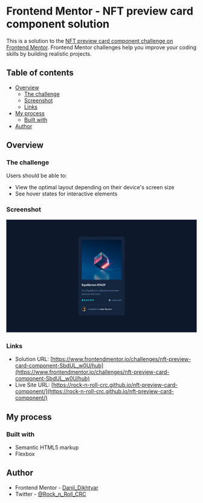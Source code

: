 # Frontend Mentor - NFT preview card component solution

This is a solution to the [NFT preview card component challenge on Frontend Mentor](https://www.frontendmentor.io/challenges/nft-preview-card-component-SbdUL_w0U). Frontend Mentor challenges help you improve your coding skills by building realistic projects. 

## Table of contents

- [Overview](#overview)
  - [The challenge](#the-challenge)
  - [Screenshot](#screenshot)
  - [Links](#links)
- [My process](#my-process)
  - [Built with](#built-with)
- [Author](#author)

## Overview

### The challenge

Users should be able to:

- View the optimal layout depending on their device's screen size
- See hover states for interactive elements

### Screenshot

![](./assets/images/screenshot.jpg)

### Links

- Solution URL: [https://www.frontendmentor.io/challenges/nft-preview-card-component-SbdUL_w0U/hub](https://www.frontendmentor.io/challenges/nft-preview-card-component-SbdUL_w0U/hub)
- Live Site URL: [https://rock-n-roll-crc.github.io/nft-preview-card-component/](https://rock-n-roll-crc.github.io/nft-preview-card-component/)

## My process

### Built with

- Semantic HTML5 markup
- Flexbox

## Author

- Frontend Mentor - [Danil_Dikhtyar](https://www.frontendmentor.io/profile/Rock-n-Roll-CRC)
- Twitter - [@Rock_n_Roll_CRC](https://twitter.com/Rock_n_Roll_CRC)